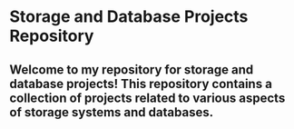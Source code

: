 # Storage and Database Projects Repository
## Welcome to my repository for storage and database projects! This repository contains a collection of projects related to various aspects of storage systems and databases.
